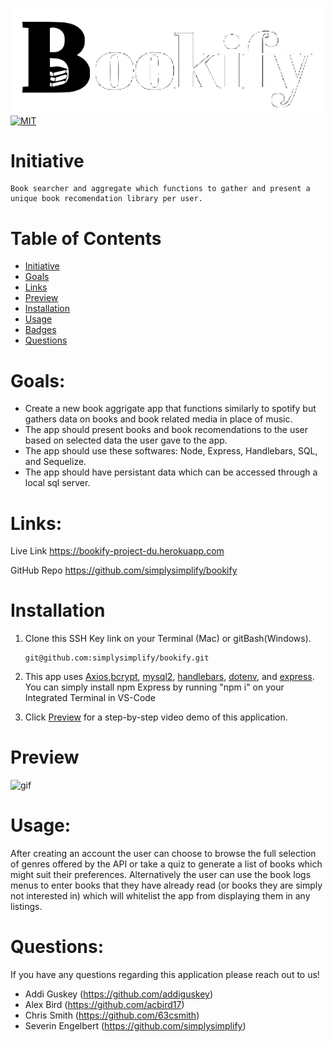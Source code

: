 ![bookify logo](./public/images/bookify.png)
[![MIT](https://img.shields.io/badge/License-MIT-yellowgreen.svg)](https://choosealicense.com/licenses/mit/)

# Initiative
```
Book searcher and aggregate which functions to gather and present a unique book recomendation library per user.
```
# Table of Contents

- [Initiative](#initiative)
- [Goals](#goals)
- [Links](#links)
- [Preview](#Preview)
- [Installation](#Installation)
- [Usage](#usage)
- [Badges](#badges)
- [Questions](#questions)

# Goals:

- Create a new book aggrigate app that functions similarly to spotify but gathers data on books and book related media in place of music.
- The app should present books and book recomendations to the user based on selected data the user gave to the app.
- The app should use these softwares: Node, Express, Handlebars, SQL, and Sequelize.
- The app should have persistant data which can be accessed through a local sql server.

# Links:

Live Link
https://bookify-project-du.herokuapp.com

GitHub Repo
https://github.com/simplysimplify/bookify




# Installation

1. Clone this SSH Key link on your Terminal (Mac) or gitBash(Windows).
   ```
   git@github.com:simplysimplify/bookify.git
   ```

2. This app uses [Axios](https://www.npmjs.com/package/axios),[bcrypt](https://www.npmjs.com/package/bcrypt), [mysql2](https://www.npmjs.com/package/mysql2), [handlebars](https://www.npmjs.com/package/handlebars), [dotenv](https://www.npmjs.com/package/dotenv), and [express](https://www.npmjs.com/package/express). You can simply install npm Express by running "npm i" on your Integrated Terminal in VS-Code

3. Click [Preview](#preview) for a step-by-step video demo of this application.

# Preview
![gif](./public/images/preview.gif)


# Usage:

After creating an account the user can choose to browse the full selection of genres offered by the API or take a quiz to generate a list of books which might suit their preferences. Alternatively the user can use the book logs menus to enter books that they have already read (or books they are simply not interested in) which will whitelist the app from displaying them in any listings.


# Questions:

If you have any questions regarding this application please reach out to us!

- Addi Guskey (https://github.com/addiguskey)
- Alex Bird (https://github.com/acbird17)
- Chris Smith (https://github.com/63csmith)
- Severin Engelbert (https://github.com/simplysimplify)
